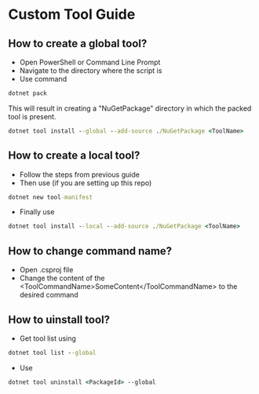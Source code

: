 ﻿# Custom Tool Guide

## How to create a global tool?

- Open PowerShell or Command Line Prompt
- Navigate to the directory where the script is
- Use command

```cmd
dotnet pack
```

This will result in creating a "NuGetPackage" directory in which the packed tool is present.

```cmd
dotnet tool install --global --add-source ./NuGetPackage <ToolName>
```

## How to create a local tool?

- Follow the steps from previous guide
- Then use (if you are setting up this repo)
  
```cmd
dotnet new tool-manifest
```

- Finally use

```cmd
dotnet tool install --local --add-source ./NuGetPackage <ToolName>
```

## How to change command name?

- Open .csproj file
- Change the content of the \<ToolCommandName\>SomeContent\</ToolCommandName\> to the desired command

## How to uinstall tool?

- Get tool list using

```cmd
dotnet tool list --global
```

- Use

```cmd
dotnet tool uninstall <PackageId> --global
```
